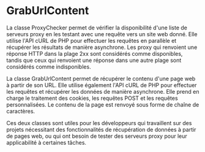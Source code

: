 # GrabUrlContent 

La classe ProxyChecker permet de vérifier la disponibilité d'une liste de serveurs proxy en les testant avec une requête vers un site web donné. Elle utilise l'API cURL de PHP pour effectuer les requêtes en parallèle et récupérer les résultats de manière asynchrone. Les proxy qui renvoient une réponse HTTP dans la plage 2xx sont considérés comme disponibles, tandis que ceux qui renvoient une réponse dans une autre plage sont considérés comme indisponibles.

La classe GrabUrlContent permet de récupérer le contenu d'une page web à partir de son URL. Elle utilise également l'API cURL de PHP pour effectuer les requêtes et récupérer les données de manière asynchrone. Elle prend en charge le traitement des cookies, les requêtes POST et les requêtes personnalisées. Le contenu de la page est renvoyé sous forme de chaîne de caractères.

Ces deux classes sont utiles pour les développeurs qui travaillent sur des projets nécessitant des fonctionnalités de récupération de données à partir de pages web, ou qui ont besoin de tester des serveurs proxy pour leur applicabilité à certaines tâches.
